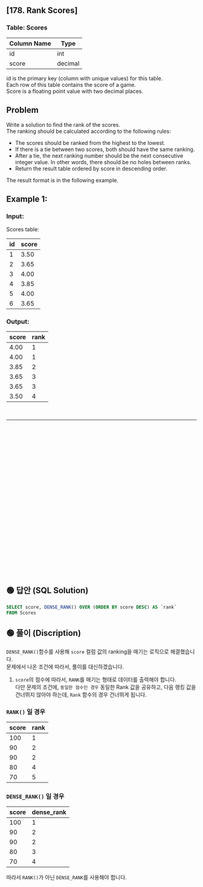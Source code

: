 ## [178. Rank Scores]


### Table: Scores


| Column Name | Type    |
|-------------|---------|
| id          | int     |
| score       | decimal |

id is the primary key (column with unique values) for this table.  
Each row of this table contains the score of a game.  
Score is a floating point value with two decimal places.  
 
## Problem 

Write a solution to find the rank of the scores.  
The ranking should be calculated according to the following rules:  

- The scores should be ranked from the highest to the lowest.
- If there is a tie between two scores, both should have the same ranking.
- After a tie, the next ranking number should be the next consecutive integer value. In other words, there should be no holes between ranks.
- Return the result table ordered by score in descending order.  


The result format is in the following example.

 

## Example 1:

### Input: 

Scores table:


| id | score |
|----|-------|
| 1  | 3.50  |
| 2  | 3.65  |
| 3  | 4.00  |
| 4  | 3.85  |
| 5  | 4.00  |
| 6  | 3.65  |

### Output: 

| score | rank |
|-------|------|
| 4.00  | 1    |
| 4.00  | 1    |
| 3.85  | 2    |
| 3.65  | 3    |
| 3.65  | 3    |
| 3.50  | 4    |



<br/>

---

<br/>
<br/>
<br/>
<br/>
<br/>
<br/>
<br/>
<br/>
<br/>
<br/>
<br/>
<br/>
<br/>
<br/>
<br/>
<br/>
<br/>
<br/>
<br/>
<br/>
<br/>
<br/>
<br/>


## 🟢 답안 (SQL Solution)

```sql
SELECT score, DENSE_RANK() OVER (ORDER BY score DESC) AS `rank`
FROM Scores
```

## 🟢 풀이 (Discription)
`DENSE_RANK()`함수를 사용해 `score` 컬럼 값의 ranking을 매기는 로직으로 해결했습니다.   
문제에서 나온 조건에 따라서, 풀이를 대신하겠습니다. 

1. `score`의 점수에 따라서, `RANK`를 매기는 형태로 데이터를 출력해야 합니다.  
다만 문제의 조건에, `동일한 점수인 경우` 동일한 Rank 값을 공유하고, 다음 랭킹 값을 건너뛰지 않아야 하는데, `Rank` 함수의 경우 건너뛰게 됩니다.    

### `RANK()` 일 경우

|score |rank|
|------|-----|
|  100 | 1|
|  90 | 2|
|  90 | 2|
|  80 | 4|
|  70 | 5|

### `DENSE_RANK()` 일 경우

|score | dense_rank|
|------|-----------|
|  100 | 1|
|   90 | 2|
|   90 | 2|
|   80 | 3|
|   70 | 4|

따라서 `RANK()`가 아닌 `DENSE_RANK`를 사용해야 합니다. 